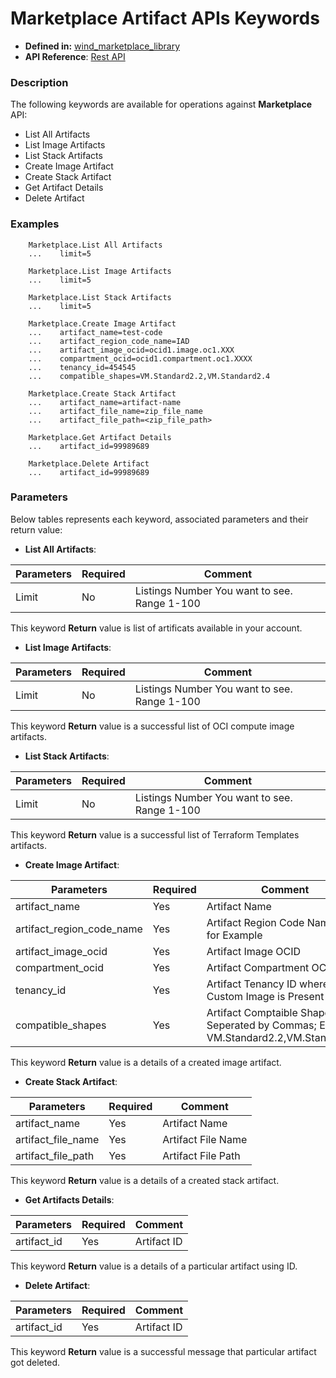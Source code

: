 # Marketplace Artifact APIs Keywords
* **Defined in:** [wind_marketplace_library][wind_marketplace_library_link]
* **API Reference**:
[Rest API](https://docs.oracle.com/en/cloud/marketplace/partner-portal/rest-api-publisher/api-artifact-resources.html)


### Description
The following keywords are available for operations against **Marketplace** API:

* List All Artifacts
* List Image Artifacts
* List Stack Artifacts
* Create Image Artifact
* Create Stack Artifact
* Get Artifact Details
* Delete Artifact

### Examples

``` 
    Marketplace.List All Artifacts
    ...    limit=5

    Marketplace.List Image Artifacts
    ...    limit=5

    Marketplace.List Stack Artifacts
    ...    limit=5

    Marketplace.Create Image Artifact
    ...    artifact_name=test-code
    ...    artifact_region_code_name=IAD
    ...    artifact_image_ocid=ocid1.image.oc1.XXX
    ...    compartment_ocid=ocid1.compartment.oc1.XXXX
    ...    tenancy_id=454545
    ...    compatible_shapes=VM.Standard2.2,VM.Standard2.4

    Marketplace.Create Stack Artifact
    ...    artifact_name=artifact-name
    ...    artifact_file_name=zip_file_name
    ...    artifact_file_path=<zip_file_path>

    Marketplace.Get Artifact Details
    ...    artifact_id=99989689

    Marketplace.Delete Artifact
    ...    artifact_id=99989689

```

### Parameters
Below tables represents each keyword, associated parameters and their return value: 

- **List All Artifacts**: 

| Parameters     | Required | Comment                                      |
|----------------|----------|----------------------------------------------|
| Limit          | No       | Listings Number You want to see. Range 1-100 |

This keyword **Return** value is list of artificats available in your account. 

- **List Image Artifacts**: 

| Parameters     | Required | Comment                                       |
|----------------|----------|-----------------------------------------------|
| Limit          | No       | Listings Number You want to see.  Range 1-100 |

This keyword **Return** value is a successful list of OCI compute image artifacts. 

- **List Stack Artifacts**: 

| Parameters     | Required | Comment                                       |
|----------------|----------|-----------------------------------------------|
| Limit          | No       | Listings Number You want to see.  Range 1-100 |

This keyword **Return** value is a successful list of Terraform Templates artifacts. 

- **Create Image Artifact**: 

| Parameters                   | Required | Comment                                            |
|------------------------------|----------|----------------------------------------------------|
| artifact_name                | Yes      | Artifact Name                                      |
| artifact_region_code_name    | Yes      | Artifact Region Code Name: IAD for Example         |
| artifact_image_ocid          | Yes      | Artifact Image OCID                                |
| compartment_ocid             | Yes      | Artifact Compartment OCID                          |
| tenancy_id                   | Yes      | Artifact Tenancy ID where Custom Image is Present  |
| compatible_shapes            | Yes      | Artifact Comptaible Shapes Seperated by Commas; Example: VM.Standard2.2,VM.Standard2.4   |

This keyword **Return** value is a details of a created image artifact. 

- **Create Stack Artifact**: 

| Parameters                   | Required | Comment                         |
|------------------------------|----------|---------------------------------| 
| artifact_name                | Yes      | Artifact Name                   |
| artifact_file_name           | Yes      | Artifact File Name              |
| artifact_file_path           | Yes      | Artifact File Path              |

This keyword **Return** value is a details of a created stack artifact. 

- **Get Artifacts Details**: 

| Parameters     | Required | Comment       |
|----------------|----------|---------------|
| artifact_id    | Yes      | Artifact ID   |

This keyword **Return** value is a details of a particular artifact using ID.

- **Delete Artifact**: 

| Parameters     | Required | Comment       |
|----------------|----------|---------------|
| artifact_id    | Yes      | Artifact ID   |

This keyword **Return** value is a successful message that particular artifact got deleted. 


[wind_marketplace_library_link]: https://github.com/oracle-quickstart/oci-marketplace-wind